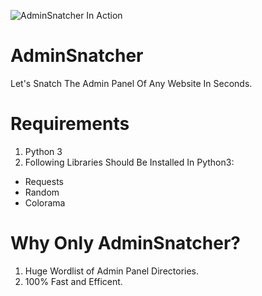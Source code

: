 ![AdminSnatcher In Action](https://i.ibb.co/NSBPRSX/adminsnatcher.png)
# AdminSnatcher
Let's Snatch The Admin Panel Of Any Website In Seconds.
# Requirements
1) Python 3
2) Following Libraries Should Be Installed In Python3: 
  - Requests
  - Random
  - Colorama
# Why Only AdminSnatcher?
1) Huge Wordlist of Admin Panel Directories.
2) 100% Fast and Efficent.

